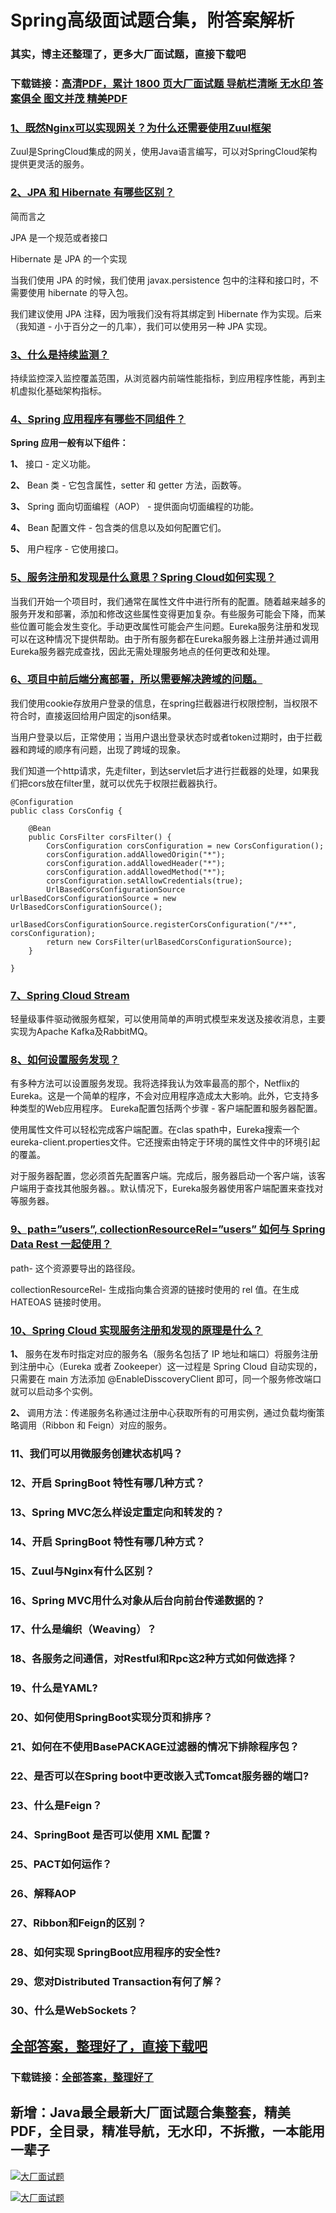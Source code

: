# Spring高级面试题合集，附答案解析

### 其实，博主还整理了，更多大厂面试题，直接下载吧

### 下载链接：[高清PDF，累计 1800 页大厂面试题  导航栏清晰 无水印  答案俱全 图文并茂  精美PDF](https://github.com/liantengda/JavaEngineerBooks/blob/master/docs/index.md)



### [1、既然Nginx可以实现网关？为什么还需要使用Zuul框架](https://github.com/liantengda/JavaEngineerBooks/blob/master/docs/Spring/Spring高级面试题合集，附答案解析.md#1既然nginx可以实现网关为什么还需要使用zuul框架)  


Zuul是SpringCloud集成的网关，使用Java语言编写，可以对SpringCloud架构提供更灵活的服务。


### [2、JPA 和 Hibernate 有哪些区别？](https://github.com/liantengda/JavaEngineerBooks/blob/master/docs/Spring/Spring高级面试题合集，附答案解析.md#2jpa-和-hibernate-有哪些区别)  


简而言之

JPA 是一个规范或者接口

Hibernate 是 JPA 的一个实现

当我们使用 JPA 的时候，我们使用 javax.persistence 包中的注释和接口时，不需要使用 hibernate 的导入包。

我们建议使用 JPA 注释，因为哦我们没有将其绑定到 Hibernate 作为实现。后来（我知道 - 小于百分之一的几率），我们可以使用另一种 JPA 实现。


### [3、什么是持续监测？](https://github.com/liantengda/JavaEngineerBooks/blob/master/docs/Spring/Spring高级面试题合集，附答案解析.md#3什么是持续监测)  


持续监控深入监控覆盖范围，从浏览器内前端性能指标，到应用程序性能，再到主机虚拟化基础架构指标。


### [4、Spring 应用程序有哪些不同组件？](https://github.com/liantengda/JavaEngineerBooks/blob/master/docs/Spring/Spring高级面试题合集，附答案解析.md#4spring-应用程序有哪些不同组件)  


**Spring 应用一般有以下组件：**

**1、** 接口 - 定义功能。

**2、** Bean 类 - 它包含属性，setter 和 getter 方法，函数等。

**3、** Spring 面向切面编程（AOP） - 提供面向切面编程的功能。

**4、** Bean 配置文件 - 包含类的信息以及如何配置它们。

**5、** 用户程序 - 它使用接口。


### [5、服务注册和发现是什么意思？Spring Cloud如何实现？](https://github.com/liantengda/JavaEngineerBooks/blob/master/docs/Spring/Spring高级面试题合集，附答案解析.md#5服务注册和发现是什么意思spring-cloud如何实现)  


当我们开始一个项目时，我们通常在属性文件中进行所有的配置。随着越来越多的服务开发和部署，添加和修改这些属性变得更加复杂。有些服务可能会下降，而某些位置可能会发生变化。手动更改属性可能会产生问题。Eureka服务注册和发现可以在这种情况下提供帮助。由于所有服务都在Eureka服务器上注册并通过调用Eureka服务器完成查找，因此无需处理服务地点的任何更改和处理。


### [6、项目中前后端分离部署，所以需要解决跨域的问题。](https://github.com/liantengda/JavaEngineerBooks/blob/master/docs/Spring/Spring高级面试题合集，附答案解析.md#6项目中前后端分离部署所以需要解决跨域的问题。)  


我们使用cookie存放用户登录的信息，在spring拦截器进行权限控制，当权限不符合时，直接返回给用户固定的json结果。

当用户登录以后，正常使用；当用户退出登录状态时或者token过期时，由于拦截器和跨域的顺序有问题，出现了跨域的现象。

我们知道一个http请求，先走filter，到达servlet后才进行拦截器的处理，如果我们把cors放在filter里，就可以优先于权限拦截器执行。

```
@Configuration
public class CorsConfig {

    @Bean
    public CorsFilter corsFilter() {
        CorsConfiguration corsConfiguration = new CorsConfiguration();
        corsConfiguration.addAllowedOrigin("*");
        corsConfiguration.addAllowedHeader("*");
        corsConfiguration.addAllowedMethod("*");
        corsConfiguration.setAllowCredentials(true);
        UrlBasedCorsConfigurationSource urlBasedCorsConfigurationSource = new UrlBasedCorsConfigurationSource();
        urlBasedCorsConfigurationSource.registerCorsConfiguration("/**", corsConfiguration);
        return new CorsFilter(urlBasedCorsConfigurationSource);
    }

}
```


### [7、Spring Cloud Stream](https://github.com/liantengda/JavaEngineerBooks/blob/master/docs/Spring/Spring高级面试题合集，附答案解析.md#7spring-cloud-stream)  


轻量级事件驱动微服务框架，可以使用简单的声明式模型来发送及接收消息，主要实现为Apache Kafka及RabbitMQ。


### [8、如何设置服务发现？](https://github.com/liantengda/JavaEngineerBooks/blob/master/docs/Spring/Spring高级面试题合集，附答案解析.md#8如何设置服务发现)  


有多种方法可以设置服务发现。我将选择我认为效率最高的那个，Netflix的Eureka。这是一个简单的程序，不会对应用程序造成太大影响。此外，它支持多种类型的Web应用程序。 Eureka配置包括两个步骤 - 客户端配置和服务器配置。

使用属性文件可以轻松完成客户端配置。在clas spath中，Eureka搜索一个eureka-client.properties文件。它还搜索由特定于环境的属性文件中的环境引起的覆盖。

对于服务器配置，您必须首先配置客户端。完成后，服务器启动一个客户端，该客户端用于查找其他服务器。。默认情况下，Eureka服务器使用客户端配置来查找对等服务器。


### [9、path=”users”, collectionResourceRel=”users” 如何与 Spring Data Rest 一起使用？](https://github.com/liantengda/JavaEngineerBooks/blob/master/docs/Spring/Spring高级面试题合集，附答案解析.md#9path=users,-collectionresourcerel=users-如何与-spring-data-rest-一起使用)  


path- 这个资源要导出的路径段。

collectionResourceRel- 生成指向集合资源的链接时使用的 rel 值。在生成 HATEOAS 链接时使用。


### [10、Spring Cloud 实现服务注册和发现的原理是什么？](https://github.com/liantengda/JavaEngineerBooks/blob/master/docs/Spring/Spring高级面试题合集，附答案解析.md#10spring-cloud-实现服务注册和发现的原理是什么)  


**1、** 服务在发布时指定对应的服务名（服务名包括了 IP 地址和端口）将服务注册到注册中心（Eureka 或者 Zookeeper）这一过程是 Spring Cloud 自动实现的，只需要在 main 方法添加 @EnableDisscoveryClient 即可，同一个服务修改端口就可以启动多个实例。

**2、** 调用方法：传递服务名称通过注册中心获取所有的可用实例，通过负载均衡策略调用（Ribbon 和 Feign）对应的服务。


### 11、我们可以用微服务创建状态机吗？
### 12、开启 SpringBoot 特性有哪几种方式？
### 13、Spring MVC怎么样设定重定向和转发的？
### 14、开启 SpringBoot 特性有哪几种方式？
### 15、Zuul与Nginx有什么区别？
### 16、Spring MVC用什么对象从后台向前台传递数据的？
### 17、什么是编织（Weaving）？
### 18、各服务之间通信，对Restful和Rpc这2种方式如何做选择？
### 19、什么是YAML?
### 20、如何使用SpringBoot实现分页和排序？
### 21、如何在不使用BasePACKAGE过滤器的情况下排除程序包？
### 22、是否可以在Spring boot中更改嵌入式Tomcat服务器的端口?
### 23、什么是Feign？
### 24、SpringBoot 是否可以使用 XML 配置 ?
### 25、PACT如何运作？
### 26、解释AOP
### 27、Ribbon和Feign的区别？
### 28、如何实现 SpringBoot应用程序的安全性?
### 29、您对Distributed Transaction有何了解？
### 30、什么是WebSockets？




## [全部答案，整理好了，直接下载吧](https://github.com/liantengda/JavaEngineerBooks/blob/master/docs/daan.md)

### 下载链接：[全部答案，整理好了](https://github.com/liantengda/JavaEngineerBooks/blob/master/docs/daan.md)




## 新增：Java最全最新大厂面试题合集整套，精美PDF，全目录，精准导航，无水印，不拆撒，一本能用一辈子

[![大厂面试题](http://shasengbufa.com/1.jpg "叶子创业记")](http://shasengbufa.com/wechat.jpg "叶子创业记")

[![大厂面试题](http://shasengbufa.com/wechat.jpg "叶子创业记")](http://shasengbufa.com/wechat.jpg "叶子创业记")
